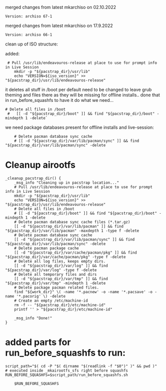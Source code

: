 merged changes from latest mkarchiso on 02.10.2022 
```
Version: archiso 67-1
```

merged changes from latest mkarchiso on 17.9.2022 
```
Version: archiso 66-1
```
clean up of ISO structure:

added:

```
 # Pull /usr/lib/endeavouros-release at place to use for prompt info in Live Session
	mkdir -p "${pacstrap_dir}/usr/lib"
	echo "VERSION=${iso_version}" >> "${pacstrap_dir}/usr/lib/endeavouros-release"

```
  
it deletes all stuff in /boot per default need to be changed to leave grub theming and files there as they will be missing for offline installs.. 
done that in run_before_squashfs to have it do what we need...

```
# Delete all files in /boot
 #   [[ -d "${pacstrap_dir}/boot" ]] && find "${pacstrap_dir}/boot" -mindepth 1 -delete`
```

we need package databases present for offline installs and live-session:

```
    # Delete pacman database sync cache
    # [[ -d "${pacstrap_dir}/var/lib/pacman/sync" ]] && find "${pacstrap_dir}/var/lib/pacman/sync" -delete

```



# Cleanup airootfs

```
_cleanup_pacstrap_dir() {
    _msg_info "Cleaning up in pacstrap location..."
    # Pull /usr/lib/endeavouros-release at place to use for prompt info in Live Session
	mkdir -p "${pacstrap_dir}/usr/lib"
	echo "VERSION=${iso_version}" >> "${pacstrap_dir}/usr/lib/endeavouros-release"
    # Delete all files in /boot
    # [[ -d "${pacstrap_dir}/boot" ]] && find "${pacstrap_dir}/boot" -mindepth 1 -delete
    # Delete pacman database sync cache files (*.tar.gz)
    [[ -d "${pacstrap_dir}/var/lib/pacman" ]] && find "${pacstrap_dir}/var/lib/pacman" -maxdepth 1 -type f -delete
    # Delete pacman database sync cache
    [[ -d "${pacstrap_dir}/var/lib/pacman/sync" ]] && find "${pacstrap_dir}/var/lib/pacman/sync" -delete
    # Delete pacman package cache
    [[ -d "${pacstrap_dir}/var/cache/pacman/pkg" ]] && find "${pacstrap_dir}/var/cache/pacman/pkg" -type f -delete
    # Delete all log files, keeps empty dirs.
    [[ -d "${pacstrap_dir}/var/log" ]] && find "${pacstrap_dir}/var/log" -type f -delete
    # Delete all temporary files and dirs
    [[ -d "${pacstrap_dir}/var/tmp" ]] && find "${pacstrap_dir}/var/tmp" -mindepth 1 -delete
    # Delete package pacman related files.
    find "${work_dir}" \( -name '*.pacnew' -o -name '*.pacsave' -o -name '*.pacorig' \) -delete
    # Create an empty /etc/machine-id
    rm -f -- "${pacstrap_dir}/etc/machine-id"
    printf '' > "${pacstrap_dir}/etc/machine-id"

    _msg_info "Done!"
}
```

# added parts for run_before_squashfs to run:

```
script_path="$( cd -P "$( dirname "$(readlink -f "$0")" )" && pwd )"
# executed inside _mkairootfs_sfs right before squashfs
RUN_BEFORE_SQUASHFS=$script_path/run_before_squashfs.sh

    $RUN_BEFORE_SQUASHFS
```
    
